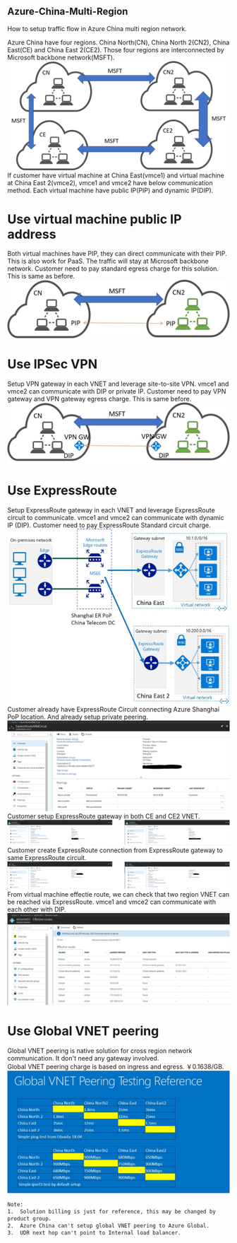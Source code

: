 ## Azure-China-Multi-Region
How to setup traffic flow in Azure China multi region network. 

Azure China have four regions. China North(CN), China North 2(CN2), China East(CE) and China East 2(CE2). Those four regions are interconnected by Microsoft backbone network(MSFT).<br>
![](https://github.com/yinghli/Azure-China-Multi-Region/blob/master/Topo.jpg)
If customer have virtual machine at China East(vmce1) and virtual machine at China East 2(vmce2), vmce1 and vmce2 have below communication method. Each virtual machine have public IP(PIP) and dynamic IP(DIP).<br>

# Use virtual machine public IP address
Both virtual machines have PIP, they can direct communicate with their PIP. This is also work for PaaS. The traffic will stay at Microsoft backbone network. Customer need to pay standard egress charge for this solution. This is same as before.<br>
![](https://github.com/yinghli/Azure-China-Multi-Region/blob/master/PIP.jpg)

# Use IPSec VPN
Setup VPN gateway in each VNET and leverage site-to-site VPN. vmce1 and vmce2 can communicate with DIP or private IP. Customer need to pay VPN gateway and VPN gateway egress charge. This is same before. <br>
![](https://github.com/yinghli/Azure-China-Multi-Region/blob/master/DIP.jpg)
	
# Use ExpressRoute
Setup ExpressRoute gateway in each VNET and leverage ExpressRoute circuit to communicate. vmce1 and vmce2 can communicate with dynamic IP (DIP). Customer need to pay ExpressRoute Standard circuit charge.<br>
![](https://github.com/yinghli/Azure-China-Multi-Region/blob/master/ER.jpg)
Customer already have ExpressRoute Circuit connecting Azure Shanghai PoP location. And already setup private peering.
![](https://github.com/yinghli/Azure-China-Multi-Region/blob/master/ER1.jpg)
Customer setup ExpressRoute gateway in both CE and CE2 VNET.
![](https://github.com/yinghli/Azure-China-Multi-Region/blob/master/ER2.jpg)
Customer create ExpressRoute connection from ExpressRoute gateway to same ExpressRoute circuit.
![](https://github.com/yinghli/Azure-China-Multi-Region/blob/master/ER3.jpg)
From virtual machine effectie route, we can check that two region VNET can be reached via ExpressRoute. vmce1 and vmce2 can communicate with each other with DIP. 
![](https://github.com/yinghli/Azure-China-Multi-Region/blob/master/ER4.jpg)

# Use Global VNET peering
Global VNET peering is native solution for cross region network communication. It don't need any gateway involved.<br>
Global VNET peering charge is based on ingress and egress. ￥0.1638/GB. 
![](https://github.com/yinghli/Azure-China-Multi-Region/blob/master/Global.jpg)

```
Note: 
1.  Solution billing is just for reference, this may be changed by product group.
2.  Azure China can't setup global VNET peering to Azure Global.
3.  UDR next hop can't point to Internal load balancer.
```


